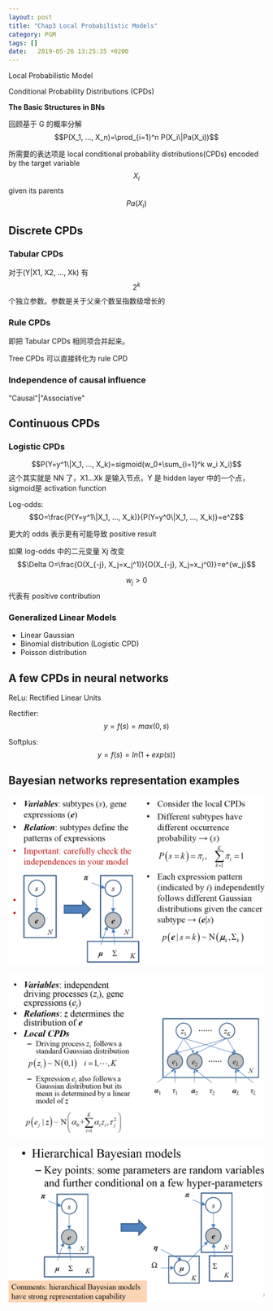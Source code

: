 ```yaml
---
layout: post
title: "Chap3 Local Probabilistic Models"
category: PGM
tags: []
date:   2019-05-26 13:25:35 +0200
---
```


Local Probabilistic Model

Conditional Probability Distributions (CPDs)

**The Basic Structures in BNs**

回顾基于 G 的概率分解$$P(X_1, …, X_n)=\prod_{i=1}^n P(X_i\|Pa(X_i))$$ 

所需要的表达项是 local conditional probability distributions(CPDs) encoded by the target variable $$X_i$$given its parents $$Pa(X_i)$$ 

## Discrete CPDs

### Tabular CPDs

对于(Y\|X1, X2, …, Xk) 有$$2^k$$ 个独立参数。参数是关于父亲个数呈指数级增长的

### Rule CPDs

即把 Tabular CPDs 相同项合并起来。

Tree CPDs 可以直接转化为 rule CPD

### Independence of causal influence

"Causal"\|"Associative"

## Continuous CPDs

### Logistic CPDs

$$P(Y=y^1\|X_1, …, X_k)=sigmoid(w_0+\sum_{i=1}^k w_i X_i)$$  这个其实就是 NN 了，X1...Xk 是输入节点，Y 是 hidden layer 中的一个点，sigmoid是 activation function

Log-odds: $$O=\frac{P(Y=y^1\|X_1, …, X_k)}{P(Y=y^0\|X_1, …, X_k)}=e^Z$$ 

更大的 odds 表示更有可能导致 positive result

如果 log-odds 中的二元变量 Xj 改变$$\Delta O=\frac{O(X_{-j}, X_j=x_j^1)}{O(X_{-j}, X_j=x_j^0)}=e^{w_j}$$ 

$$w_j>0$$ 代表有 positive contribution

### Generalized Linear Models

- Linear Gaussian
- Binomial distribution (Logistic CPD)
- Poisson distribution

## A few CPDs in neural networks

ReLu: Rectified Linear Units

Rectifier: $$y=f(s)=max(0, s)$$

Softplus: $$y=f(s)=ln(1+exp(s))$$ 

## Bayesian networks representation examples

![](assets/images/2019-05-26-chap3/1.png)

![](assets/images/2019-05-26-chap3/2.png)

![](assets/images/2019-05-26-chap3/3.png)

